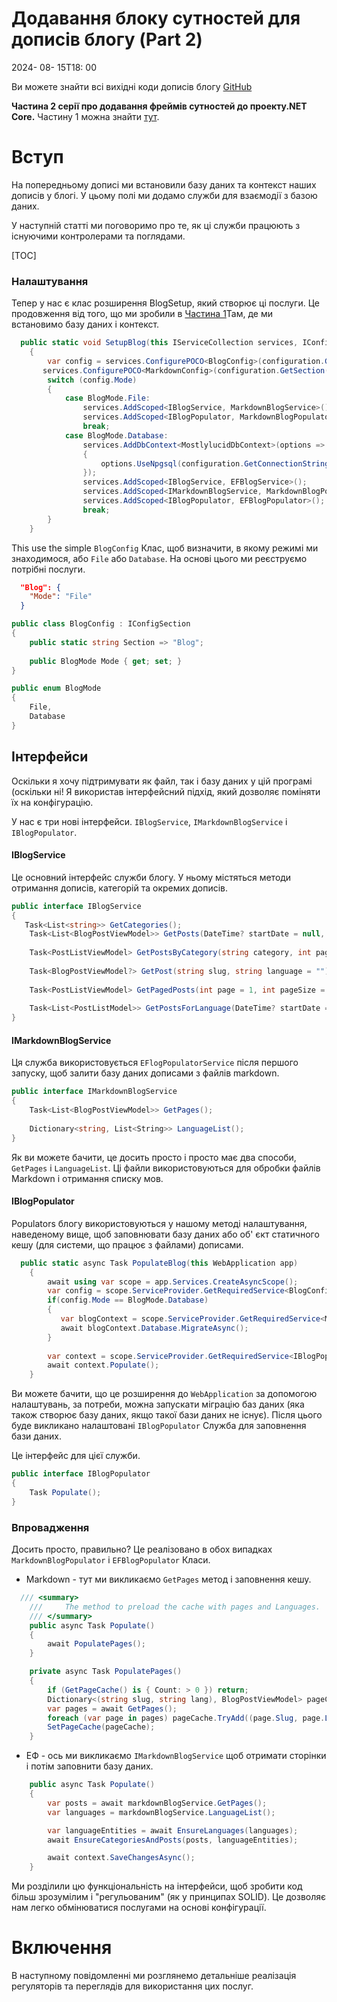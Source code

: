 # Додавання блоку сутностей для дописів блогу (Part 2)

<!--category-- ASP.NET, Entity Framework -->
<datetime class="hidden">2024- 08- 15T18: 00</datetime>

Ви можете знайти всі вихідні коди дописів блогу [GitHub](https://github.com/scottgal/mostlylucidweb/tree/main/Mostlylucid/Blog)

**Частина 2 серії про додавання фреймів сутностей до проекту.NET Core.**
Частину 1 можна знайти [тут](/blog/addingentityframeworkforblogpostspt1).

# Вступ

На попередньому дописі ми встановили базу даних та контекст наших дописів у блогі. У цьому полі ми додамо служби для взаємодії з базою даних.

У наступній статті ми поговоримо про те, як ці служби працюють з існуючими контролерами та поглядами.

[TOC]

### Налаштування

Тепер у нас є клас розширення BlogSetup, який створює ці послуги. Це продовження від того, що ми зробили в [Частина 1](/blog/addingentityframeworkforblogpostspt1)Там, де ми встановимо базу даних і контекст.

```csharp
  public static void SetupBlog(this IServiceCollection services, IConfiguration configuration)
    {
        var config = services.ConfigurePOCO<BlogConfig>(configuration.GetSection(BlogConfig.Section));
       services.ConfigurePOCO<MarkdownConfig>(configuration.GetSection(MarkdownConfig.Section));
        switch (config.Mode)
        {
            case BlogMode.File:
                services.AddScoped<IBlogService, MarkdownBlogService>();
                services.AddScoped<IBlogPopulator, MarkdownBlogPopulator>();
                break;
            case BlogMode.Database:
                services.AddDbContext<MostlylucidDbContext>(options =>
                {
                    options.UseNpgsql(configuration.GetConnectionString("DefaultConnection"));
                });
                services.AddScoped<IBlogService, EFBlogService>();
                services.AddScoped<IMarkdownBlogService, MarkdownBlogPopulator>();
                services.AddScoped<IBlogPopulator, EFBlogPopulator>();
                break;
        }
    }
```

This use the simple `BlogConfig` Клас, щоб визначити, в якому режимі ми знаходимося, або `File` або `Database`. На основі цього ми реєструємо потрібні послуги.

```json
  "Blog": {
    "Mode": "File"
  }
```

```csharp
public class BlogConfig : IConfigSection
{
    public static string Section => "Blog";
    
    public BlogMode Mode { get; set; }
}

public enum BlogMode
{
    File,
    Database
}
```

## Інтерфейси

Оскільки я хочу підтримувати як файл, так і базу даних у цій програмі (оскільки ні! Я використав інтерфейсний підхід, який дозволяє поміняти їх на конфігурацію.

У нас є три нові інтерфейси. `IBlogService`, `IMarkdownBlogService` і `IBlogPopulator`.

#### IBlogService

Це основний інтерфейс служби блогу. У ньому містяться методи отримання дописів, категорій та окремих дописів.

```csharp
public interface IBlogService
{
   Task<List<string>> GetCategories();
    Task<List<BlogPostViewModel>> GetPosts(DateTime? startDate = null, string category = "");
    
    Task<PostListViewModel> GetPostsByCategory(string category, int page = 1, int pageSize = 10, string language = BaseService.EnglishLanguage);
    
    Task<BlogPostViewModel?> GetPost(string slug, string language = "");
    
    Task<PostListViewModel> GetPagedPosts(int page = 1, int pageSize = 10, string language = BaseService.EnglishLanguage);
    
    Task<List<PostListModel>> GetPostsForLanguage(DateTime? startDate = null, string category = "", string language = BaseService.EnglishLanguage);
}
```

#### IMarkdownBlogService

Ця служба використовується `EFlogPopulatorService` після першого запуску, щоб залити базу даних дописами з файлів markdown.

```csharp
public interface IMarkdownBlogService
{
    Task<List<BlogPostViewModel>> GetPages();
    
    Dictionary<string, List<String>> LanguageList();
}
```

Як ви можете бачити, це досить просто і просто має два способи, `GetPages` і `LanguageList`. Ці файли використовуються для обробки файлів Markdown і отримання списку мов.

#### IBlogPopulator

Populators блогу використовуються у нашому методі налаштування, наведеному вище, щоб заповнювати базу даних або об' єкт статичного кешу (для системи, що працює з файлами) дописами.

```csharp
  public static async Task PopulateBlog(this WebApplication app)
    {
        await using var scope = app.Services.CreateAsyncScope();
        var config = scope.ServiceProvider.GetRequiredService<BlogConfig>();
        if(config.Mode == BlogMode.Database)
        {
           var blogContext = scope.ServiceProvider.GetRequiredService<MostlylucidDbContext>();
           await blogContext.Database.MigrateAsync();
        }
    
        var context = scope.ServiceProvider.GetRequiredService<IBlogPopulator>();
        await context.Populate();
    }
```

Ви можете бачити, що це розширення до `WebApplication` за допомогою налаштувань, за потреби, можна запускати міграцію баз даних (яка також створює базу даних, якщо такої бази даних не існує). Після цього буде викликано налаштовані `IBlogPopulator` Служба для заповнення бази даних.

Це інтерфейс для цієї служби.

```csharp
public interface IBlogPopulator
{
    Task Populate();
}
```

### Впровадження

Досить просто, правильно? Це реалізовано в обох випадках `MarkdownBlogPopulator` і `EFBlogPopulator` Класи.

- Markdown - тут ми викликаємо `GetPages` метод і заповнення кешу.

```csharp
  /// <summary>
    ///     The method to preload the cache with pages and Languages.
    /// </summary>
    public async Task Populate()
    {
        await PopulatePages();
    }

    private async Task PopulatePages()
    {
        if (GetPageCache() is { Count: > 0 }) return;
        Dictionary<(string slug, string lang), BlogPostViewModel> pageCache = new();
        var pages = await GetPages();
        foreach (var page in pages) pageCache.TryAdd((page.Slug, page.Language), page);
        SetPageCache(pageCache);
    }
```

- ЕФ - ось ми викликаємо `IMarkdownBlogService` щоб отримати сторінки і потім заповнити базу даних.

```csharp
    public async Task Populate()
    {
        var posts = await markdownBlogService.GetPages();
        var languages = markdownBlogService.LanguageList();

        var languageEntities = await EnsureLanguages(languages);
        await EnsureCategoriesAndPosts(posts, languageEntities);

        await context.SaveChangesAsync();
    }

```

Ми розділили цю функціональність на інтерфейси, щоб зробити код більш зрозумілим і "регульованим" (як у принципах SOLID). Це дозволяє нам легко обмінюватися послугами на основі конфігурації.

# Включення

В наступному повідомленні ми розглянемо детальніше реалізація регуляторів та переглядів для використання цих послуг.